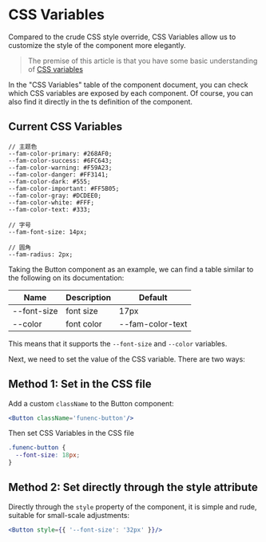 # CSS Variables

Compared to the crude CSS style override, CSS Variables allow us to customize the style of the component more elegantly.

> The premise of this article is that you have some basic understanding of [CSS variables](https://developer.mozilla.org/zh-CN/docs/Web/CSS/Using_CSS_custom_properties)

In the "CSS Variables" table of the component document, you can check which CSS variables are exposed by each component. Of course, you can also find it directly in the ts definition of the component.

## Current CSS Variables
```less
// 主题色
--fam-color-primary: #268AF0;
--fam-color-success: #6FC643;
--fam-color-warning: #F59A23;
--fam-color-danger: #FF3141;
--fam-color-dark: #555;
--fam-color-important: #FF5B05;
--fam-color-gray: #DCDEE0;
--fam-color-white: #FFF;
--fam-color-text: #333;

// 字号
--fam-font-size: 14px;

// 圆角
--fam-radius: 2px;
```

Taking the Button component as an example, we can find a table similar to the following on its documentation:

| Name        | Description | Default          |
| ----------- | ----------- | ---------------- |
| --font-size | font size   | 17px             |
| --color     | font color  | --fam-color-text |

This means that it supports the `--font-size` and `--color` variables.

Next, we need to set the value of the CSS variable. There are two ways:

## Method 1: Set in the CSS file

Add a custom `className` to the Button component:

```jsx
<Button className='funenc-button'/>
```

Then set CSS Variables in the CSS file

```css
.funenc-button {
  --font-size: 18px;
}
```

## Method 2: Set directly through the style attribute

Directly through the `style` property of the component, it is simple and rude, suitable for small-scale adjustments:

```jsx
<Button style={{ '--font-size': '32px' }}/>
```

